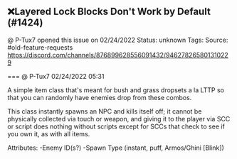## ❌Layered Lock Blocks Don't Work by Default (#1424)
@ P-Tux7 opened this issue on 02/24/2022
Status: unknown
Tags: 
Source: #old-feature-requests https://discord.com/channels/876899628556091432/946278265801310229


=== @ P-Tux7 02/24/2022 05:31

A simple item class that's meant for bush and grass dropsets a la LTTP so that you can randomly have enemies drop from these combos.

This class instantly spawns an NPC and kills itself off; it cannot be physically collected via touch or weapon, and giving it to the player via SCC or script does nothing without scripts except for SCCs that check to see if you own it, as with all items.

Attributes:
-Enemy ID(s?)
-Spawn Type (instant, puff, Armos/Ghini [Blink])
